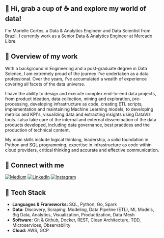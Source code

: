 ## 👋 Hi, grab a cup of ☕ and explore my world of data!

I'm Marielle Cortes, a Data & Analytics Engineer and Data Scientist from Brazil. 
I currently work as a Senior Data & Analytics Engineer at Mercado Libre.

## 🧠 Overview of my work
With a background in Engineering and a post-graduate degree in Data Science, I am extremely proud of the journey I've undertaken as a data professional. Over the years, I've accumulated a wealth of experience covering all facets of the data universe.

I have the ability to design and execute complex end-to-end data projects, from product ideation, data collection, mining and exploration, pre-processing, developing infrastructure as code, creating ETL scripts, implementation and maintaining Machine Learning models, to developing metrics and KPI's, visualizing data and extracting insights using DataViz tools. I also take care of the internal and external dissemination of the data products developed, including data governance, best practices and the production of technical content.

My main skills include logical thinking, leadership, a solid foundation in Python and SQL programming, expertise in infrastructure as code within cloud providers, critical thinking and accurate and effective communication.

## 🔗 Connect with me
[![Medium](https://img.shields.io/badge/Medium-12100E?style=for-the-badge&logo=medium&logoColor=white)](https://medium.com/@mariellecortes)
[![LinkedIn](https://img.shields.io/badge/linkedin-%230077B5.svg?style=for-the-badge&logo=linkedin&logoColor=white)](https://www.linkedin.com/in/mariellecortes/)
[![Instagram](https://img.shields.io/badge/Instagram-%23E4405F.svg?style=for-the-badge&logo=Instagram&logoColor=white)](https://www.instagram.com/alquimiadosdados/)

## 👾 Tech Stack
* **Languages & Frameworks:** SQL, Python, Go, Spark
* **Data:** Discovery, Scraping, Modeling, Data Pipeline (ETL), ML Models, Big Data, Analytics, Visualization, Productization, Data Mesh
* **Software:** Git & Github, Docker, REST, Clean Architecture, TDD, Microservices, Observability
* **Cloud:** AWS, GCP
